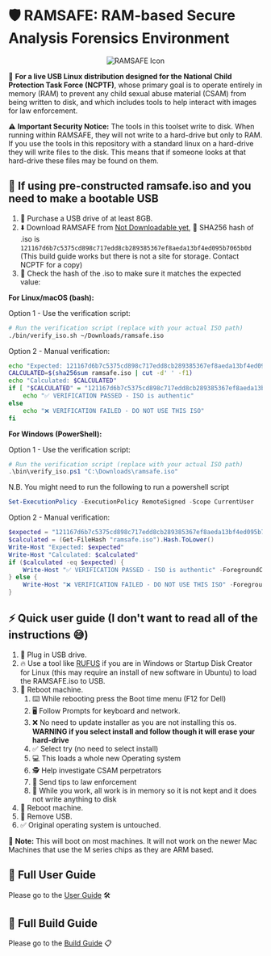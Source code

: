 # 🛡️ RAMSAFE: RAM-based Secure Analysis Forensics Environment

<div align="center">
  <img src="ramsafe_wallpaper.ico" alt="RAMSAFE Icon">
</div>

🎯 **For a live USB Linux distribution designed for the National Child Protection Task Force (NCPTF)**, whose primary goal is to operate entirely in memory (RAM) to prevent any child sexual abuse material (CSAM) from being written to disk, and which includes tools to help interact with images for law enforcement.

⚠️ **Important Security Notice:** The tools in this toolset write to disk. When running within RAMSAFE, they will not write to a hard-drive but only to RAM. If you use the tools in this repository with a standard linux on a hard-drive they will write files to the disk. This means that if someone looks at that hard-drive these files may be found on them.

## 🚀 If using pre-constructed ramsafe.iso and you need to make a bootable USB

1. 🛒 Purchase a USB drive of at least 8GB.
2. ⬇️ Download RAMSAFE from [Not Downloadable yet](https://ramsafe.org), 🔐 SHA256 hash of .iso is  `121167d6b7c5375cd898c717edd8cb289385367ef8aeda13bf4ed095b7065b0d` (This build guide works but there is not a site for storage. Contact NCPTF for a copy)
3. 🔐 Check the hash of the .iso to make sure it matches the expected value:

**For Linux/macOS (bash):**

Option 1 - Use the verification script:

```bash
# Run the verification script (replace with your actual ISO path)
./bin/verify_iso.sh ~/Downloads/ramsafe.iso
```

Option 2 - Manual verification:

```bash
echo "Expected: 121167d6b7c5375cd898c717edd8cb289385367ef8aeda13bf4ed095b7065b0d"
CALCULATED=$(sha256sum ramsafe.iso | cut -d' ' -f1)
echo "Calculated: $CALCULATED"
if [ "$CALCULATED" = "121167d6b7c5375cd898c717edd8cb289385367ef8aeda13bf4ed095b7065b0d" ]; then
    echo "✅ VERIFICATION PASSED - ISO is authentic"
else
    echo "❌ VERIFICATION FAILED - DO NOT USE THIS ISO"
fi
```

**For Windows (PowerShell):**

Option 1 - Use the verification script:

```powershell
# Run the verification script (replace with your actual ISO path)
.\bin\verify_iso.ps1 "C:\Downloads\ramsafe.iso"
```

N.B. You might need to run the following to run a powershell script

```powershell
Set-ExecutionPolicy -ExecutionPolicy RemoteSigned -Scope CurrentUser
```

Option 2 - Manual verification:

```powershell
$expected = "121167d6b7c5375cd898c717edd8cb289385367ef8aeda13bf4ed095b7065b0d"
$calculated = (Get-FileHash "ramsafe.iso").Hash.ToLower()
Write-Host "Expected: $expected"
Write-Host "Calculated: $calculated"
if ($calculated -eq $expected) {
    Write-Host "✅ VERIFICATION PASSED - ISO is authentic" -ForegroundColor Green
} else {
    Write-Host "❌ VERIFICATION FAILED - DO NOT USE THIS ISO" -ForegroundColor Red
}
```

## ⚡ Quick user guide (I don't want to read all of the instructions 😅)

1. 🔌 Plug in USB drive.
2. 🔥 Use a tool like [RUFUS](https://rufus.ie/en/) if you are in Windows or Startup Disk Creator for Linux (this may require an install of new software in Ubuntu) to load the RAMSAFE.iso to USB.
3. 🔄 Reboot machine.
    1. ⌨️ While rebooting press the Boot time menu (F12 for Dell)
    2. 🖥️ Follow Prompts for keyboard and network.
    3. ❌ No need to update installer as you are not installing this os. **WARNING if you select install and follow though it will erase your hard-drive**
    4. ✅ Select try (no need to select install)
    5. 💻 This loads a whole new Operating system
    6. 🕵️ Help investigate CSAM perpetrators
    7. 📧 Send tips to law enforcement
    8. 🧠 While you work, all work is in memory so it is not kept and it does not write anything to disk
4. 🔄 Reboot machine.
5. 🔌 Remove USB.
6. ✅ Original operating system is untouched.

📝 **Note:** This will boot on most machines. It will not work on the newer Mac Machines that use the M series chips as they are ARM based.

## 📖 Full User Guide

Please go to the [User Guide](user_guide.md) 🛠️

## 🔨 Full Build Guide

Please go to the [Build Guide](build_guide.md) 📋
